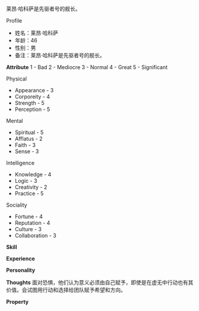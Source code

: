 
莱昂·哈科萨是先驱者号的舰长。

Profile
- 姓名：莱昂·哈科萨
- 年龄：46
- 性别：男
- 备注：莱昂·哈科萨是先驱者号的舰长。


**Attribute**
1 - Bad
2 - Mediocre
3 - Normal
4 - Great
5 - Significant

Physical
- Appearance - 3
- Corporeity - 4
- Strength - 5
- Perception - 5

Mental
- Spiritual - 5
- Afflatus - 2
- Faith - 3
- Sense - 3

Intelligence
- Knowledge - 4
- Logic - 3
- Creativity - 2
- Practice - 5

Sociality
- Fortune - 4
- Reputation - 4
- Culture - 3
- Collaboration - 3



**Skill**

**Experience**

**Personality**

**Thoughts**
面对恐惧，他们认为意义必须由自己赋予，即使是在虚无中行动也有其价值。会试图用行动和选择给团队赋予希望和方向。

**Property**





